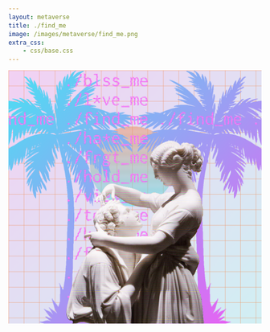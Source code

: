 ```yaml
---
layout: metaverse
title: ./find_me
image: /images/metaverse/find_me.png
extra_css: 
    - css/base.css
---
```


<div class="image">
    <img src="/images/metaverse/find_me.png"/>
</div>
